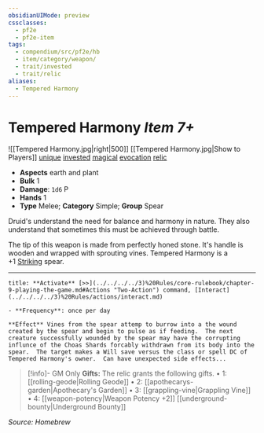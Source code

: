 ```yaml
---
obsidianUIMode: preview
cssclasses:
  - pf2e
  - pf2e-item
tags:
  - compendium/src/pf2e/hb
  - item/category/weapon/
  - trait/invested
  - trait/relic
aliases:
  - Tempered Harmony
---
```

# Tempered Harmony *Item 7+*  
![[Tempered Harmony.jpg|right|500]]
[[Tempered Harmony.jpg|Show to Players]]
[unique](unique.md)  [invested](invested.md)  [magical](magical.md)  [evocation](evocation.md)  [relic](rules/traits/relic.md "Relic Item Trait") 

- **Aspects** earth and plant
- **Bulk** 1
- **Damage**: `1d6` P
- **Hands** 1
- **Type** Melee; **Category** Simple; **Group** Spear

Druid's understand the need for balance and harmony in nature.  They also understand that sometimes this must be achieved through battle.

The tip of this weapon is made from perfectly honed stone.  It's handle is wooden and wrapped with sprouting vines.  Tempered Harmony is a +1 [Striking](striking.md) spear.

---
```ad-embed-ability
title: **Activate** [>>](../../../../3)%20Rules/core-rulebook/chapter-9-playing-the-game.md#Actions "Two-Action") command, [Interact](../../../../3)%20Rules/actions/interact.md)

- **Frequency**: once per day

**Effect** Vines from the spear attemp to burrow into a the wound created by the spear and begin to pulse as if feeding.  The next creature successfully wounded by the spear may have the corrupting influnce of the Choas Shards forcably withdrawn from its body into the spear.  The target makes a Will save versus the class or spell DC of Tempered Harmony's owner.  Can have unexpected side effects...
```

> [!info]- GM Only
> **Gifts:** The relic grants the following gifts.
> • 1: [[rolling-geode|Rolling Geode]]
> • 2: [[apothecarys-garden|Apothecary's Garden]]
> • 3: [[grappling-vine|Grappling Vine]]
> • 4: [[weapon-potency|Weapon Potency +2]] [[underground-bounty|Underground Bounty]]

*Source: Homebrew*